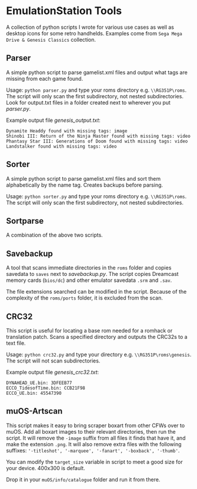 # EmulationStation Tools
A collection of python scripts I wrote for various use cases as well as desktop icons for some retro handhelds. Examples come from `Sega Mega Drive & Genesis Classics` collection.

## Parser
A simple python script to parse gamelist.xml files and output what tags are missing from each game found.

Usage: `python parser.py` and type your roms directory e.g. `\\RG351P\roms`. The script will only scan the first subdirectory, not nested subdirectories. Look for output.txt files in a folder created next to wherever you put _parser.py_.

Example output file _genesis_output.txt_:
```
Dynamite Headdy found with missing tags: image
Shinobi III: Return of the Ninja Master found with missing tags: video
Phantasy Star III: Generations of Doom found with missing tags: video
Landstalker found with missing tags: video
```

## Sorter
A simple python script to parse gamelist.xml files and sort them alphabetically by the name tag. Creates backups before parsing.

Usage: `python sorter.py` and type your roms directory e.g. `\\RG351P\roms`. The script will only scan the first subdirectory, not nested subdirectories.

## Sortparse
A combination of the above two scripts.

## Savebackup
A tool that scans immediate directories in the `roms` folder and copies savedata to `saves` next to _savebackup.py_. The script copies Dreamcast memory cards (`bios/dc`) and other emulator savedata `.srm` and `.sav`. 

The file extensions searched can be modified in the script. Because of the complexity of the `roms/ports` folder, it is excluded from the scan.

## CRC32
This script is useful for locating a base rom needed for a romhack or translation patch. Scans a specified directory and outputs the CRC32s to a text file.

Usage: `python crc32.py` and type your directory e.g. `\\RG351P\roms\genesis`. The script will not scan subdirectories.

Example output file _genesis_crc32.txt_:
```
DYNAHEAD_UE.bin: 3DFEEB77
ECCO_TidesofTime.bin: CCB21F98
ECCO_UE.bin: 45547390
```

## muOS-Artscan
This script makes it easy to bring scraper boxart from other CFWs over to muOS. Add all boxart images to their relevant directories, then run the script. It will remove the `-image` suffix from all files it finds that have it, and make the extension `.png`. It will also remove extra files with the following suffixes: `'-titleshot', '-marquee', '-fanart', '-boxback', '-thumb'`.

You can modify the `target_size` variable in script to meet a good size for your device. 400x300 is default.

Drop it in your `muOS/info/catalogue` folder and run it from there.
